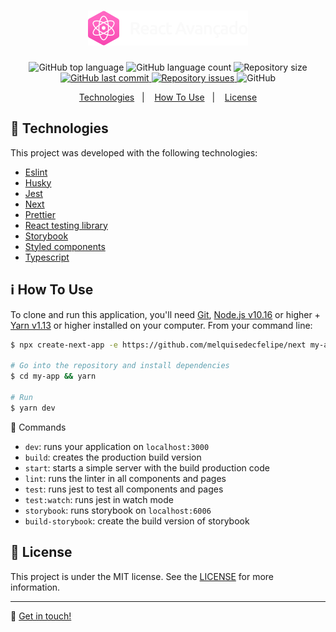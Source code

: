 <h1 align="center">
  <img alt="React Avançado" src="./.github/logo.png" />
</h1>

<p align="center">
  <img alt="GitHub top language" src="https://img.shields.io/github/languages/top/melquisedecfelipe/next.svg">

  <img alt="GitHub language count" src="https://img.shields.io/github/languages/count/melquisedecfelipe/next.svg">

  <img alt="Repository size" src="https://img.shields.io/github/repo-size/melquisedecfelipe/next.svg">

  <a href="https://github.com/melquisedecfelipe/next/commits/master">
    <img alt="GitHub last commit" src="https://img.shields.io/github/last-commit/melquisedecfelipe/next.svg">
  </a>

  <a href="https://github.com/melquisedecfelipe/next/issues">
    <img alt="Repository issues" src="https://img.shields.io/github/issues/melquisedecfelipe/next.svg">
  </a>

  <img alt="GitHub" src="https://img.shields.io/github/license/melquisedecfelipe/next.svg">
</p>

<p align="center">
  <a href="#rocket-technologies">Technologies</a>&nbsp;&nbsp;&nbsp;|&nbsp;&nbsp;&nbsp;
  <a href="#information_source-how-to-use">How To Use</a>&nbsp;&nbsp;&nbsp;|&nbsp;&nbsp;&nbsp;
  <a href="#memo-license">License</a>
</p>

## :rocket: Technologies

This project was developed with the following technologies:

- [Eslint](https://eslint.org/)
- [Husky](https://github.com/typicode/husky)
- [Jest](https://jestjs.io/)
- [Next](https://nextjs.org/)
- [Prettier](https://prettier.io/)
- [React testing library](https://testing-library.com/docs/react-testing-library/intro)
- [Storybook](https://storybook.js.org/)
- [Styled components](https://styled-components.com/)
- [Typescript](https://www.typescriptlang.org/)

## :information_source: How To Use

To clone and run this application, you'll need [Git](https://git-scm.com), [Node.js v10.16](https://nodejs.org/) or higher + [Yarn v1.13](https://yarnpkg.com/) or higher installed on your computer. From your command line:

```bash
$ npx create-next-app -e https://github.com/melquisedecfelipe/next my-app

# Go into the repository and install dependencies
$ cd my-app && yarn

# Run
$ yarn dev
```

🔨 Commands
- `dev`: runs your application on `localhost:3000`
- `build`: creates the production build version
- `start`: starts a simple server with the build production code
- `lint`: runs the linter in all components and pages
- `test`: runs jest to test all components and pages
- `test:watch`: runs jest in watch mode
- `storybook`: runs storybook on `localhost:6006`
- `build-storybook`: create the build version of storybook

## :memo: License

This project is under the MIT license. See the [LICENSE](https://github.com/melquisedecfelipe/next/blob/master/LICENSE) for more information.

---

:wave: [Get in touch!](https://www.linkedin.com/in/melquisedecfelipe/)
